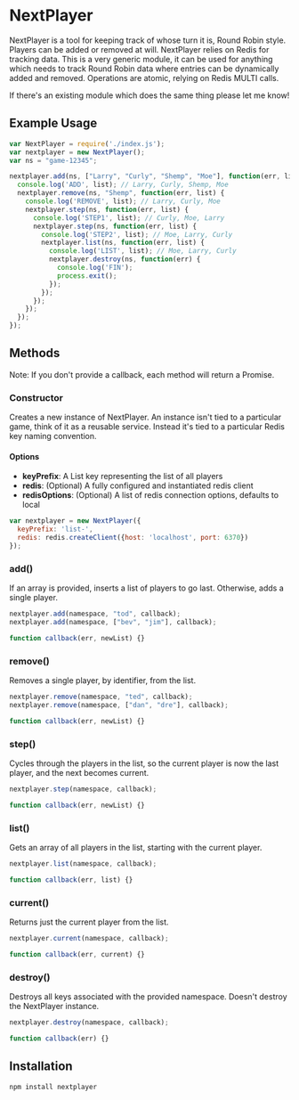 # NextPlayer

NextPlayer is a tool for keeping track of whose turn it is, Round Robin style.
Players can be added or removed at will.
NextPlayer relies on Redis for tracking data.
This is a very generic module, it can be used for anything which needs to track Round Robin data where entries can be dynamically added and removed.
Operations are  atomic, relying on Redis MULTI calls.

If there's an existing module which does the same thing please let me know!

## Example Usage

```javascript
var NextPlayer = require('./index.js');
var nextplayer = new NextPlayer();
var ns = "game-12345";

nextplayer.add(ns, ["Larry", "Curly", "Shemp", "Moe"], function(err, list) {
  console.log('ADD', list); // Larry, Curly, Shemp, Moe
  nextplayer.remove(ns, "Shemp", function(err, list) {
    console.log('REMOVE', list); // Larry, Curly, Moe
    nextplayer.step(ns, function(err, list) {
      console.log('STEP1', list); // Curly, Moe, Larry
      nextplayer.step(ns, function(err, list) {
        console.log('STEP2', list); // Moe, Larry, Curly
        nextplayer.list(ns, function(err, list) {
          console.log('LIST', list); // Moe, Larry, Curly
          nextplayer.destroy(ns, function(err) {
            console.log('FIN');
            process.exit();
          });
        });
      });
    });
  });
});
```

## Methods

Note: If you don't provide a callback, each method will return a Promise.

### Constructor

Creates a new instance of NextPlayer. An instance isn't tied to a particular game, think of it as a reusable service. Instead it's tied to a particular Redis key naming convention.

#### Options

* **keyPrefix**: A List key representing the list of all players
* **redis**: (Optional) A fully configured and instantiated redis client
* **redisOptions**: (Optional) A list of redis connection options, defaults to local

```javascript
var nextplayer = new NextPlayer({
  keyPrefix: 'list-',
  redis: redis.createClient({host: 'localhost', port: 6370})
});
```

### add()

If an array is provided, inserts a list of players to go last. Otherwise, adds a single player.

```javascript
nextplayer.add(namespace, "tod", callback);
nextplayer.add(namespace, ["bev", "jim"], callback);

function callback(err, newList) {}
```

### remove()

Removes a single player, by identifier, from the list.

```javascript
nextplayer.remove(namespace, "ted", callback);
nextplayer.remove(namespace, ["dan", "dre"], callback);

function callback(err, newList) {}
```

### step()

Cycles through the players in the list, so the current player is now the last player, and the next becomes current.

```javascript
nextplayer.step(namespace, callback);

function callback(err, newList) {}
```

### list()

Gets an array of all players in the list, starting with the current player.

```javascript
nextplayer.list(namespace, callback);

function callback(err, list) {}
```

### current()

Returns just the current player from the list.

```javascript
nextplayer.current(namespace, callback);

function callback(err, current) {}
```

### destroy()

Destroys all keys associated with the provided namespace. Doesn't destroy the NextPlayer instance.

```javascript
nextplayer.destroy(namespace, callback);

function callback(err) {}
```

## Installation

```bash
npm install nextplayer
```
